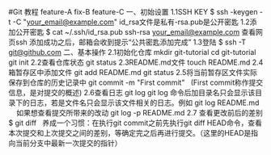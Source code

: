 #Git 教程
feature-A
fix-B
feature-C
一、初始设置
1.1SSH KEY
$ ssh -keygen -t  -C "your_email@example.com"
  id_rsa文件是私有-rsa.pub是公开密匙
1.2添加公开密匙
$ cat ~/.ssh/id_rsa.pub
  ssh-rsa  your_email@example.com
查看网页ssh
添加成功之后，邮箱会收到提示“公共密匙添加完成”
1.3登陆
$  ssh -T git@github.com
二、基本操作
2.1初始化仓库
mkdir git-tutorial
cd git-tutorial
git init
2.2查看仓库状态
git status
2.3README.md文件
touch README.md
2.4箱暂存区中添加文件
git add README.md
git status
2.5将当前暂存区文件实际保存到仓库的历史记录中
git commit -m "First commit"    (First commit称作提交信息，是对提交的概述)
2.6查看日志
git log
git log 命令后加目录名只会显示该目录下的日志，若是文件名只会显示该文件相关的日志。例如 git log README.md
       如果想查看提交所带来的改动 git log -p README.md
2.7 查看更改前后的差别
$ git diff  
养成一个习惯：在执行git commit之前先执行git diff HEAD命令，查看本次提交和上次提交之间的差别，等确定完之后再进行提交。（这里的HEAD是指向当前分支中最新一次提交的指针）
















































